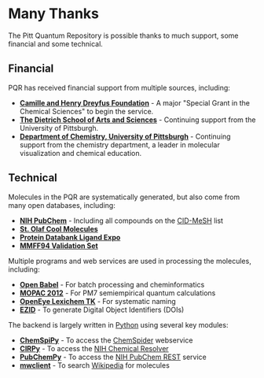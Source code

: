 # Many Thanks

The Pitt Quantum Repository is possible thanks to much support, some financial and some technical.

## Financial

PQR has received financial support from multiple sources, including:

* **[Camille and Henry Dreyfus Foundation](http://www.dreyfus.org)** - A major "Special Grant in the Chemical Sciences" to begin the service.
* **[The Dietrich School of Arts and Sciences](http://www.as.pitt.edu/)** - Continuing support from the University of Pittsburgh.
* **[Department of Chemistry, University of Pittsburgh](http://www.chem.pitt.edu/)** - Continuing support from the chemistry department, a leader in molecular visualization and chemical education.

## Technical

Molecules in the PQR are systematically generated, but also come from many open databases, including:

* **[NIH PubChem](https://pubchem.ncbi.nlm.nih.gov/)** - Including all compounds on the [CID-MeSH](ftp://anonymous@ftp.ncbi.nlm.nih.gov/pubchem/Compound/Extras/CID-MeSH) list
* **[St. Olaf Cool Molecules](http://www.stolaf.edu/depts/chemistry/mo/struc/)**
* **[Protein Databank Ligand Expo](http://ligand-expo.rcsb.org/ld-download.html)**
* **[MMFF94 Validation Set](http://ccl.net/cca/data/MMFF94/)**

Multiple programs and web services are used in processing the molecules, including:

* **[Open Babel](http://openbabel.org/)** - For batch processing and cheminformatics
* **[MOPAC 2012](http://openmopac.net/)** - For PM7 semiempirical quantum calculations
* **[OpenEye Lexichem TK](http://www.eyesopen.com/lexichem-tk)** - For systematic naming
* **[EZID](http://ezid.cdlib.org)** - To generate Digital Object Identifiers (DOIs)

The backend is largely written in [Python](https://python.org/) using several key modules:
* **[ChemSpiPy](http://chemspipy.readthedocs.org/)** - To access the [ChemSpider](http://chemspider.com/) webservice
* **[CIRPy](http://cirpy.readthedocs.org/)** - To access the [NIH Chemical Resolver](http://cactus.nci.nih.gov/chemical/structure) 
* **[PubChemPy](http://pubchempy.readthedocs.org/)** - To access the [NIH PubChem REST](https://pubchem.ncbi.nlm.nih.gov) service
* **[mwclient](https://github.com/mwclient/mwclient)** - To search [Wikipedia](https://en.wikipedia.org/) for molecules

